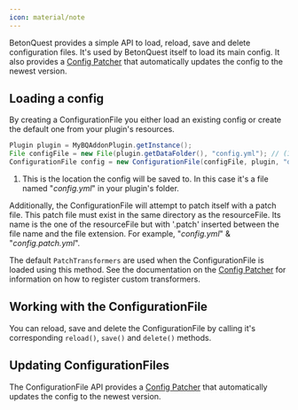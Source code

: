 ```yaml
---
icon: material/note
---
```


BetonQuest provides a simple API to load, reload, save and delete configuration files. It's used by BetonQuest itself to load its main config.
It also provides a [Config Patcher](ConfigPatcher.md) that automatically updates the config to
the newest version.

## Loading a config

By creating a ConfigurationFile you either load an existing config or create the default one from your plugin's resources.
```java
Plugin plugin = MyBQAddonPlugin.getInstance();
File configFile = new File(plugin.getDataFolder(), "config.yml"); // (1)!
ConfigurationFile config = new ConfigurationFile(configFile, plugin, "defaultConfig.yml");
```

1. This is the location the config will be saved to. In this case it's a file named "_config.yml_" in your plugin's folder.

Additionally, the ConfigurationFile will attempt to patch itself with a patch file. This patch file must exist in the
same directory as the resourceFile. Its name is the one of the resourceFile but with '.patch' inserted between the file 
name and the file extension. For example, "_config.yml_" & "_config.patch.yml_".

The default `PatchTransformers` are used when the ConfigurationFile is loaded using this method.
See the documentation on the [Config Patcher](ConfigPatcher.md#transformer-types) for information on how to register
custom transformers.

## Working with the ConfigurationFile

You can reload, save and delete the ConfigurationFile by calling it's corresponding `reload()`, `save()` and `delete()`
methods.

## Updating ConfigurationFiles

The ConfigurationFile API provides a [Config Patcher](ConfigPatcher.md) that automatically updates the config to the newest version.

